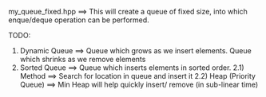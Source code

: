 my_queue_fixed.hpp ==> This will create a queue of fixed size, into which enque/deque operation can be performed.

TODO:
1) Dynamic Queue ==> Queue which grows as we insert elements. Queue which shrinks as we remove elements
2) Sorted Queue ==> Queue which inserts elements in sorted order.
2.1) Method ==> Search for location in queue and insert it
2.2) Heap (Priority Queue) ==> Min Heap will help quickly insert/ remove (in sub-linear time)
